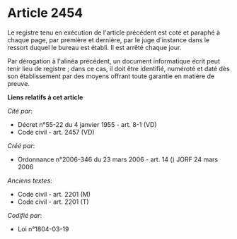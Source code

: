 # Article 2454

Le registre tenu en exécution de l'article précédent est coté et paraphé à chaque page, par première et dernière, par le juge
d'instance dans le ressort duquel le bureau est établi. Il est arrêté chaque jour.

Par dérogation à l'alinéa précédent, un document informatique écrit peut tenir lieu de registre ; dans ce cas, il doit être
identifié, numéroté et daté dès son établissement par des moyens offrant toute garantie en matière de preuve.

**Liens relatifs à cet article**

_Cité par_:

  - Décret n°55-22 du 4 janvier 1955 - art. 8-1 (VD)
  - Code civil - art. 2457 (VD)

_Créé par_:

  - Ordonnance n°2006-346 du 23 mars 2006 - art. 14 () JORF 24 mars 2006

_Anciens textes_:

  - Code civil - art. 2201 (M)
  - Code civil - art. 2201 (T)

_Codifié par_:

  - Loi n°1804-03-19
